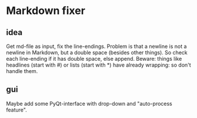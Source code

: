 # Markdown fixer

## idea
Get md-file as input, fix the line-endings. Problem is that a newline is not a newline in Markdown, but a double space (besides other things).
So check each line-ending if it has double space, else append.
Beware: things like headlines (start with #) or lists (start with *) have already wrapping: so don't handle them.

## gui
Maybe add some PyQt-interface with drop-down and "auto-process feature".
